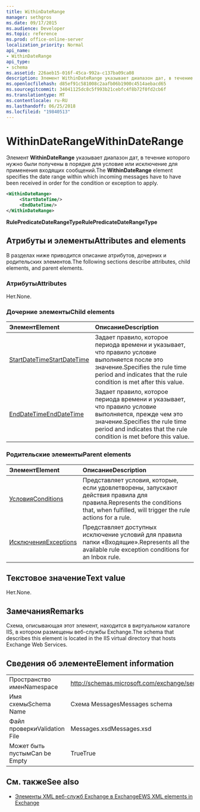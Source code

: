 ```yaml
---
title: WithinDateRange
manager: sethgros
ms.date: 09/17/2015
ms.audience: Developer
ms.topic: reference
ms.prod: office-online-server
localization_priority: Normal
api_name:
- WithinDateRange
api_type:
- schema
ms.assetid: 226aeb15-016f-45ca-992a-c137ba09ca08
description: Элемент WithinDateRange указывает диапазон дат, в течение которого нужно были получены в порядке для условие или исключение для применения входящих сообщений.
ms.openlocfilehash: d85ef91c581008c2aafb06b1900c4514aebacd65
ms.sourcegitcommit: 34041125dc8c5f993b21cebfc4f8b72f0fd2cb6f
ms.translationtype: MT
ms.contentlocale: ru-RU
ms.lasthandoff: 06/25/2018
ms.locfileid: "19840513"
---
```

# <a name="withindaterange"></a><span data-ttu-id="8eea5-103">WithinDateRange</span><span class="sxs-lookup"><span data-stu-id="8eea5-103">WithinDateRange</span></span>

<span data-ttu-id="8eea5-104">Элемент **WithinDateRange** указывает диапазон дат, в течение которого нужно были получены в порядке для условие или исключение для применения входящих сообщений.</span><span class="sxs-lookup"><span data-stu-id="8eea5-104">The **WithinDateRange** element specifies the date range within which incoming messages have to have been received in order for the condition or exception to apply.</span></span> 
  
```XML
<WithinDateRange>
     <StartDateTime/>
     <EndDateTime/>
</WithinDateRange>
```

 <span data-ttu-id="8eea5-105">**RulePredicateDateRangeType**</span><span class="sxs-lookup"><span data-stu-id="8eea5-105">**RulePredicateDateRangeType**</span></span>
## <a name="attributes-and-elements"></a><span data-ttu-id="8eea5-106">Атрибуты и элементы</span><span class="sxs-lookup"><span data-stu-id="8eea5-106">Attributes and elements</span></span>

<span data-ttu-id="8eea5-107">В разделах ниже приводится описание атрибутов, дочерних и родительских элементов.</span><span class="sxs-lookup"><span data-stu-id="8eea5-107">The following sections describe attributes, child elements, and parent elements.</span></span>
  
### <a name="attributes"></a><span data-ttu-id="8eea5-108">Атрибуты</span><span class="sxs-lookup"><span data-stu-id="8eea5-108">Attributes</span></span>

<span data-ttu-id="8eea5-109">Нет.</span><span class="sxs-lookup"><span data-stu-id="8eea5-109">None.</span></span>
  
### <a name="child-elements"></a><span data-ttu-id="8eea5-110">Дочерние элементы</span><span class="sxs-lookup"><span data-stu-id="8eea5-110">Child elements</span></span>

|<span data-ttu-id="8eea5-111">**Элемент**</span><span class="sxs-lookup"><span data-stu-id="8eea5-111">**Element**</span></span>|<span data-ttu-id="8eea5-112">**Описание**</span><span class="sxs-lookup"><span data-stu-id="8eea5-112">**Description**</span></span>|
|:-----|:-----|
|[<span data-ttu-id="8eea5-113">StartDateTime</span><span class="sxs-lookup"><span data-stu-id="8eea5-113">StartDateTime</span></span>](startdatetime.md) <br/> |<span data-ttu-id="8eea5-114">Задает правило, которое периода времени и указывает, что правило условие выполняется после это значение.</span><span class="sxs-lookup"><span data-stu-id="8eea5-114">Specifies the rule time period and indicates that the rule condition is met after this value.</span></span>  <br/> |
|[<span data-ttu-id="8eea5-115">EndDateTime</span><span class="sxs-lookup"><span data-stu-id="8eea5-115">EndDateTime</span></span>](enddatetime.md) <br/> |<span data-ttu-id="8eea5-116">Задает правило, которое периода времени и указывает, что правило условие выполняется, прежде чем это значение.</span><span class="sxs-lookup"><span data-stu-id="8eea5-116">Specifies the rule time period and indicates that the rule condition is met before this value.</span></span>  <br/> |
   
### <a name="parent-elements"></a><span data-ttu-id="8eea5-117">Родительские элементы</span><span class="sxs-lookup"><span data-stu-id="8eea5-117">Parent elements</span></span>

|<span data-ttu-id="8eea5-118">**Элемент**</span><span class="sxs-lookup"><span data-stu-id="8eea5-118">**Element**</span></span>|<span data-ttu-id="8eea5-119">**Описание**</span><span class="sxs-lookup"><span data-stu-id="8eea5-119">**Description**</span></span>|
|:-----|:-----|
|[<span data-ttu-id="8eea5-120">Условия</span><span class="sxs-lookup"><span data-stu-id="8eea5-120">Conditions</span></span>](conditions.md) <br/> |<span data-ttu-id="8eea5-121">Представляет условия, которые, если удовлетворены, запускают действия правила для правила.</span><span class="sxs-lookup"><span data-stu-id="8eea5-121">Represents the conditions that, when fulfilled, will trigger the rule actions for a rule.</span></span>  <br/> |
|[<span data-ttu-id="8eea5-122">Исключения</span><span class="sxs-lookup"><span data-stu-id="8eea5-122">Exceptions</span></span>](exceptions.md) <br/> |<span data-ttu-id="8eea5-123">Представляет доступных исключение условий для правила папки «Входящие».</span><span class="sxs-lookup"><span data-stu-id="8eea5-123">Represents all the available rule exception conditions for an Inbox rule.</span></span>  <br/> |
   
## <a name="text-value"></a><span data-ttu-id="8eea5-124">Текстовое значение</span><span class="sxs-lookup"><span data-stu-id="8eea5-124">Text value</span></span>

<span data-ttu-id="8eea5-125">Нет.</span><span class="sxs-lookup"><span data-stu-id="8eea5-125">None.</span></span>
  
## <a name="remarks"></a><span data-ttu-id="8eea5-126">Замечания</span><span class="sxs-lookup"><span data-stu-id="8eea5-126">Remarks</span></span>

<span data-ttu-id="8eea5-127">Схема, описывающая этот элемент, находится в виртуальном каталоге IIS, в котором размещены веб-службы Exchange.</span><span class="sxs-lookup"><span data-stu-id="8eea5-127">The schema that describes this element is located in the IIS virtual directory that hosts Exchange Web Services.</span></span>
  
## <a name="element-information"></a><span data-ttu-id="8eea5-128">Сведения об элементе</span><span class="sxs-lookup"><span data-stu-id="8eea5-128">Element information</span></span>

|||
|:-----|:-----|
|<span data-ttu-id="8eea5-129">Пространство имен</span><span class="sxs-lookup"><span data-stu-id="8eea5-129">Namespace</span></span>  <br/> |http://schemas.microsoft.com/exchange/services/2006/messages  <br/> |
|<span data-ttu-id="8eea5-130">Имя схемы</span><span class="sxs-lookup"><span data-stu-id="8eea5-130">Schema Name</span></span>  <br/> |<span data-ttu-id="8eea5-131">Схема Messages</span><span class="sxs-lookup"><span data-stu-id="8eea5-131">Messages schema</span></span>  <br/> |
|<span data-ttu-id="8eea5-132">Файл проверки</span><span class="sxs-lookup"><span data-stu-id="8eea5-132">Validation File</span></span>  <br/> |<span data-ttu-id="8eea5-133">Messages.xsd</span><span class="sxs-lookup"><span data-stu-id="8eea5-133">Messages.xsd</span></span>  <br/> |
|<span data-ttu-id="8eea5-134">Может быть пустым</span><span class="sxs-lookup"><span data-stu-id="8eea5-134">Can be Empty</span></span>  <br/> |<span data-ttu-id="8eea5-135">True</span><span class="sxs-lookup"><span data-stu-id="8eea5-135">True</span></span>  <br/> |
   
## <a name="see-also"></a><span data-ttu-id="8eea5-136">См. также</span><span class="sxs-lookup"><span data-stu-id="8eea5-136">See also</span></span>



- [<span data-ttu-id="8eea5-137">Элементы XML веб-служб Exchange в Exchange</span><span class="sxs-lookup"><span data-stu-id="8eea5-137">EWS XML elements in Exchange</span></span>](ews-xml-elements-in-exchange.md)

